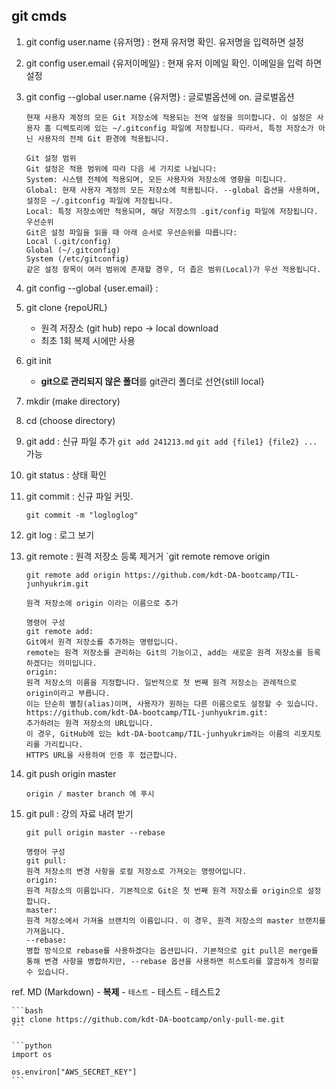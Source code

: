 ## git cmds

1. git config user.name {유저명} : 현재 유저명 확인. 유저명을 입력하면 설정
2. git config user.email {유저이메일} : 현재 유저 이메일 확인. 이메일을 입력 하면 설정
3. git config --global user.name {유저명} : 글로벌옵션에 on. 글로벌옵션 
    ```
    현재 사용자 계정의 모든 Git 저장소에 적용되는 전역 설정을 의미합니다. 이 설정은 사용자 홈 디렉토리에 있는 ~/.gitconfig 파일에 저장됩니다. 따라서, 특정 저장소가 아닌 사용자의 전체 Git 환경에 적용됩니다.

    Git 설정 범위
    Git 설정은 적용 범위에 따라 다음 세 가지로 나뉩니다:
    System: 시스템 전체에 적용되며, 모든 사용자와 저장소에 영향을 미칩니다.
    Global: 현재 사용자 계정의 모든 저장소에 적용됩니다. --global 옵션을 사용하며, 설정은 ~/.gitconfig 파일에 저장됩니다.
    Local: 특정 저장소에만 적용되며, 해당 저장소의 .git/config 파일에 저장됩니다.
    우선순위
    Git은 설정 파일을 읽을 때 아래 순서로 우선순위를 따릅니다:
    Local (.git/config)
    Global (~/.gitconfig)
    System (/etc/gitconfig)
    같은 설정 항목이 여러 범위에 존재할 경우, 더 좁은 범위(Local)가 우선 적용됩니다.
    ```
4. git config --global {user.email} : 
5. git clone {repoURL}
    - 원격 저장소 (git hub) repo -> local download
    - 최초 1회 복제 시에만 사용
6. git init
    - **git으로 관리되지 않은 폴더**를 git관리 폴더로 선언{still local}
7. mkdir (make directory)
8. cd (choose directory)
9. git add : 신규 파일 추가
    `git add 241213.md`
    `git add {file1} {file2} ...` 가능
10. git status : 상태 확인
11. git commit : 신규 파일 커밋.
    ```
    git commit -m "logloglog"
    ```

12. git log : 로그 보기
13. git remote : 원격 저장소 등록 제거거
    `git remote remove origin
    ```
    git remote add origin https://github.com/kdt-DA-bootcamp/TIL-junhyukrim.git

    원격 저장소에 origin 이라는 이름으로 추가

    명령어 구성
    git remote add:
    Git에서 원격 저장소를 추가하는 명령입니다.
    remote는 원격 저장소를 관리하는 Git의 기능이고, add는 새로운 원격 저장소를 등록하겠다는 의미입니다.
    origin:
    원격 저장소의 이름을 지정합니다. 일반적으로 첫 번째 원격 저장소는 관례적으로 origin이라고 부릅니다.
    이는 단순히 별칭(alias)이며, 사용자가 원하는 다른 이름으로도 설정할 수 있습니다.
    https://github.com/kdt-DA-bootcamp/TIL-junhyukrim.git:
    추가하려는 원격 저장소의 URL입니다.
    이 경우, GitHub에 있는 kdt-DA-bootcamp/TIL-junhyukrim라는 이름의 리포지토리를 가리킵니다.
    HTTPS URL을 사용하여 인증 후 접근합니다.

    ```
14. git push origin master
    ```
    origin / master branch 에 푸시
    ```

15. git pull : 강의 자료 내려 받기
    
    `git pull origin master --rebase`
    ```
    명령어 구성
    git pull:
    원격 저장소의 변경 사항을 로컬 저장소로 가져오는 명령어입니다.
    origin:
    원격 저장소의 이름입니다. 기본적으로 Git은 첫 번째 원격 저장소를 origin으로 설정합니다.
    master:
    원격 저장소에서 가져올 브랜치의 이름입니다. 이 경우, 원격 저장소의 master 브랜치를 가져옵니다.
    --rebase:
    병합 방식으로 rebase를 사용하겠다는 옵션입니다. 기본적으로 git pull은 merge를 통해 변경 사항을 병합하지만, --rebase 옵션을 사용하면 히스토리를 깔끔하게 정리할 수 있습니다.
    ```



ref. MD (Markdown)
    - **복제**
    - `테스트`
    - 테스트
    - 테스트2


    ```bash
    git clone https://github.com/kdt-DA-bootcamp/only-pull-me.git
    ```

    ```python
    import os

    os.environ["AWS_SECRET_KEY"]
    ```
 